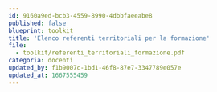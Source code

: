 ```yaml
---
id: 9160a9ed-bcb3-4559-8990-4dbbfaeeabe8
published: false
blueprint: toolkit
title: 'Elenco referenti territoriali per la formazione'
file:
  - toolkit/referenti_territoriali_formazione.pdf
categoria: docenti
updated_by: f1b9007c-1bd1-46f8-87e7-3347789e057e
updated_at: 1667555459
---
```

